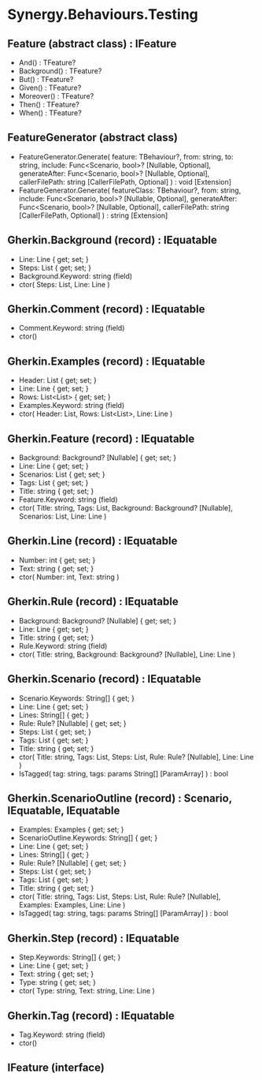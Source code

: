 ﻿# Synergy.Behaviours.Testing

## Feature<TFeature> (abstract class) : IFeature
 - And() : TFeature?
 - Background() : TFeature?
 - But() : TFeature?
 - Given() : TFeature?
 - Moreover() : TFeature?
 - Then() : TFeature?
 - When() : TFeature?

## FeatureGenerator (abstract class)
 - FeatureGenerator.Generate<TBehaviour>(
     feature: TBehaviour?,
     from: string,
     to: string,
     include: Func<Scenario, bool>? [Nullable, Optional],
     generateAfter: Func<Scenario, bool>? [Nullable, Optional],
     callerFilePath: string [CallerFilePath, Optional]
   ) : void [Extension]
 - FeatureGenerator.Generate<TBehaviour>(
     featureClass: TBehaviour?,
     from: string,
     include: Func<Scenario, bool>? [Nullable, Optional],
     generateAfter: Func<Scenario, bool>? [Nullable, Optional],
     callerFilePath: string [CallerFilePath, Optional]
   ) : string [Extension]

## Gherkin.Background (record) : IEquatable<Background>
 - Line: Line { get; set; }
 - Steps: List<Step> { get; set; }
 - Background.Keyword: string (field)
 - ctor(
     Steps: List<Step>,
     Line: Line
   )

## Gherkin.Comment (record) : IEquatable<Comment>
 - Comment.Keyword: string (field)
 - ctor()

## Gherkin.Examples (record) : IEquatable<Examples>
 - Header: List<string> { get; set; }
 - Line: Line { get; set; }
 - Rows: List<List<string>> { get; set; }
 - Examples.Keyword: string (field)
 - ctor(
     Header: List<string>,
     Rows: List<List<string>>,
     Line: Line
   )

## Gherkin.Feature (record) : IEquatable<Feature>
 - Background: Background? [Nullable] { get; set; }
 - Line: Line { get; set; }
 - Scenarios: List<Scenario> { get; set; }
 - Tags: List<string> { get; set; }
 - Title: string { get; set; }
 - Feature.Keyword: string (field)
 - ctor(
     Title: string,
     Tags: List<string>,
     Background: Background? [Nullable],
     Scenarios: List<Scenario>,
     Line: Line
   )

## Gherkin.Line (record) : IEquatable<Line>
 - Number: int { get; set; }
 - Text: string { get; set; }
 - ctor(
     Number: int,
     Text: string
   )

## Gherkin.Rule (record) : IEquatable<Rule>
 - Background: Background? [Nullable] { get; set; }
 - Line: Line { get; set; }
 - Title: string { get; set; }
 - Rule.Keyword: string (field)
 - ctor(
     Title: string,
     Background: Background? [Nullable],
     Line: Line
   )

## Gherkin.Scenario (record) : IEquatable<Scenario>
 - Scenario.Keywords: String[] { get; }
 - Line: Line { get; set; }
 - Lines: String[] { get; }
 - Rule: Rule? [Nullable] { get; set; }
 - Steps: List<Step> { get; set; }
 - Tags: List<string> { get; set; }
 - Title: string { get; set; }
 - ctor(
     Title: string,
     Tags: List<string>,
     Steps: List<Step>,
     Rule: Rule? [Nullable],
     Line: Line
   )
 - IsTagged(
     tag: string,
     tags: params String[] [ParamArray]
   ) : bool

## Gherkin.ScenarioOutline (record) : Scenario, IEquatable<Scenario>, IEquatable<ScenarioOutline>
 - Examples: Examples { get; set; }
 - ScenarioOutline.Keywords: String[] { get; }
 - Line: Line { get; set; }
 - Lines: String[] { get; }
 - Rule: Rule? [Nullable] { get; set; }
 - Steps: List<Step> { get; set; }
 - Tags: List<string> { get; set; }
 - Title: string { get; set; }
 - ctor(
     Title: string,
     Tags: List<string>,
     Steps: List<Step>,
     Rule: Rule? [Nullable],
     Examples: Examples,
     Line: Line
   )
 - IsTagged(
     tag: string,
     tags: params String[] [ParamArray]
   ) : bool

## Gherkin.Step (record) : IEquatable<Step>
 - Step.Keywords: String[] { get; }
 - Line: Line { get; set; }
 - Text: string { get; set; }
 - Type: string { get; set; }
 - ctor(
     Type: string,
     Text: string,
     Line: Line
   )

## Gherkin.Tag (record) : IEquatable<Tag>
 - Tag.Keyword: string (field)
 - ctor()

## IFeature (interface)

